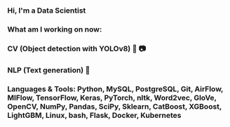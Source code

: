 ### Hi, I'm a Data Scientist

### What am I working on now:

### CV (Object detection with YOLOv8) 🎥 📷

### NLP (Text generation) 📝

### Languages & Tools: Python, MySQL, PostgreSQL, Git, AirFlow, MlFlow, TensorFlow, Keras, PyTorch, nltk, Word2vec, GloVe, OpenCV, NumPy, Pandas, SciPy, Sklearn, CatBoost, XGBoost, LightGBM, Linux, bash, Flask, Docker, Kubernetes
